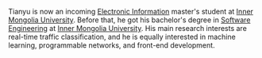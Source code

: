Tianyu is now an incoming [Electronic Information](https://www.imu.edu.cn/) master's student at [Inner Mongolia University](https://www.imu.edu.cn/). Before that, he got his bachelor's degree in [Software Engineering](https://www.imu.edu.cn/) at [Inner Mongolia University](https://www.imu.edu.cn/). His main research interests are real-time traffic classification, and he is equally interested in machine learning, programmable networks, and front-end development.